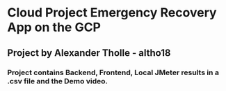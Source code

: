 # Cloud Project Emergency Recovery App on the GCP
## Project by Alexander Tholle - altho18
### Project contains Backend, Frontend, Local JMeter results in a .csv file and the Demo video.
